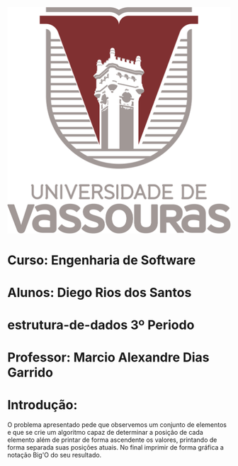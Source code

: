 ![alt text](https://github.com/DiegoWebwork/estrutura-de-dados/blob/main/universidade%20de%20vassouras%20Vertical.png)

# Curso: Engenharia de Software
# Alunos: Diego Rios dos Santos
# estrutura-de-dados 3º Periodo
# Professor: Marcio Alexandre Dias Garrido

# Introdução:

O problema apresentado pede que observemos um conjunto de elementos e que se crie um algoritmo capaz de determinar a posição de cada elemento além de printar de forma ascendente os valores, printando de forma separada suas posições atuais. No final imprimir de forma gráfica a notação Big'O do seu resultado.
